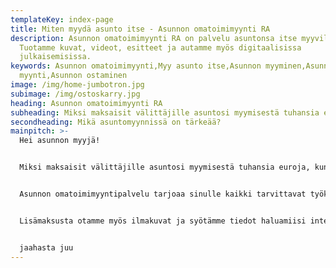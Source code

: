 ```yaml
---
templateKey: index-page
title: Miten myydä asunto itse - Asunnon omatoimimyynti RA
description: Asunnon omatoimimyynti RA on palvelu asuntonsa itse myyville.
  Tuotamme kuvat, videot, esitteet ja autamme myös digitaalisissa
  julkaisemisissa.
keywords: Asunnon omatoimimyynti,Myy asunto itse,Asunnon myyminen,Asunnon
  myynti,Asunnon ostaminen
image: /img/home-jumbotron.jpg
subimage: /img/ostoskarry.jpg
heading: Asunnon omatoimimyynti RA
subheading: Miksi maksaisit välittäjille asuntosi myymisestä tuhansia euroja?
secondheading: Mikä asuntomyynnissä on tärkeää?
mainpitch: >-
  Hei asunnon myyjä!


  Miksi maksaisit välittäjille asuntosi myymisestä tuhansia euroja, kun voit myydä sen pienellä vaivalla ja avustuksella itse.


  Asunnon omatoimimyyntipalvelu tarjoaa sinulle kaikki tarvittavat työkalut kämppäsi omatoimiseen myyntiin.


  Lisämaksusta otamme myös ilmakuvat ja syötämme tiedot haluamiisi internetin myyntikanaviin, kuten Etuovi.com, Tori.fi ja Oikotie.


  jaahasta juu
---
```


